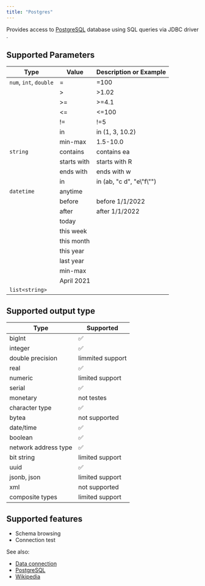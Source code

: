 ```yaml
---
title: "Postgres"
---
```


Provides access to [PostgreSQL](https://www.postgresql.org/) database using SQL queries via JDBC driver .

## Supported Parameters

| Type                   | Value       | Description or Example     |
|------------------------|-------------|----------------------------|
| `num`, `int`, `double` | =           | =100                       |
|                        | >           | >1.02                      |
|                        | >=          | >=4.1                      |
|                        | <=          | <=100                      |
|                        | !=          | !=5                        |
|                        | in          | in (1, 3, 10.2)            |
|                        | min-max     | 1.5-10.0                   |
| `string`               | contains    | contains ea                |
|                        | starts with | starts with R              |
|                        | ends with   | ends with w                |
|                        | in          | in (ab, "c d", "e\\"f\\"") |
| `datetime`             | anytime     |                            |
|                        | before      | before 1/1/2022            |
|                        | after       | after 1/1/2022             |
|                        | today       |                            |
|                        | this week   |                            |
|                        | this month  |                            |
|                        | this year   |                            |
|                        | last year   |                            |
|                        | min-max     |                            |
|                        | April 2021  |                            |
| `list<string>`         |             |                            |

## Supported output type

| Type                 | Supported          |
|----------------------|--------------------|
| bigInt               | :white_check_mark: |
| integer              | :white_check_mark: |
| double precision     | limmited support   |
| real                 | :white_check_mark: |
| numeric              | limited support    |
| serial               | :white_check_mark: |
| monetary             | not testes         |
| character type       | :white_check_mark: |
| bytea                | not supported      |
| date/time            | :white_check_mark: |
| boolean              | :white_check_mark: |
| network address type | :white_check_mark: |
| bit string           | limited support    |
| uuid                 | :white_check_mark: |
| jsonb, json          | limited support    |
| xml                  | not supported      |
| composite types      | limited support    |

## Supported features

* Schema browsing
* Connection test

See also:

* [Data connection](../data-connection.md)
* [PostgreSQL](https://www.postgresql.org/)
* [Wikipedia](https://en.wikipedia.org/wiki/PostgreSQL)
